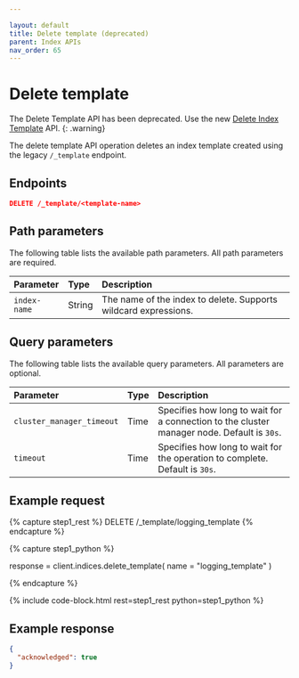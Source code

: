```yaml
---

layout: default
title: Delete template (deprecated)
parent: Index APIs
nav_order: 65
---
```


# Delete template

The Delete Template API has been deprecated. Use the new [Delete Index Template]({{site.url}}{{site.baseurl}}/api-reference/index-apis/delete-index-template/) API.
{: .warning}

The delete template API operation deletes an index template created using the legacy `/_template` endpoint.


## Endpoints

```json
DELETE /_template/<template-name>
```

## Path parameters

The following table lists the available path parameters. All path parameters are required.

| Parameter    | Type   | Description                                                 |
| :----------- | :----- | :---------------------------------------------------------- |
| `index-name` | String | The name of the index to delete. Supports wildcard expressions. |

## Query parameters

The following table lists the available query parameters. All parameters are optional.

| Parameter       | Type | Description                                                                                  |
| :-------------- | :--- | :------------------------------------------------------------------------------------------- |
| `cluster_manager_timeout` | Time | Specifies how long to wait for a connection to the cluster manager node. Default is `30s`. |
| `timeout`                 | Time    | Specifies how long to wait for the operation to complete. Default is `30s`. |

## Example request

<!-- spec_insert_start
component: example_code
rest: DELETE /_template/logging_template
-->
{% capture step1_rest %}
DELETE /_template/logging_template
{% endcapture %}

{% capture step1_python %}


response = client.indices.delete_template(
  name = "logging_template"
)

{% endcapture %}

{% include code-block.html
    rest=step1_rest
    python=step1_python %}
<!-- spec_insert_end -->

## Example response

```json
{
  "acknowledged": true
}
```

